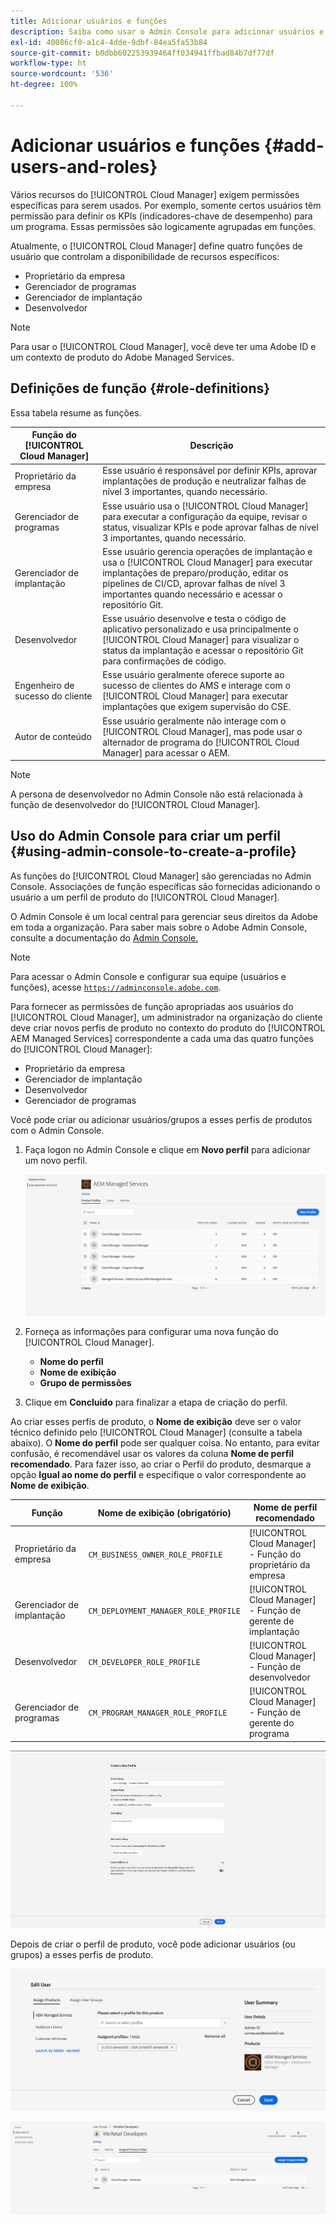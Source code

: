 ```yaml
---
title: Adicionar usuários e funções
description: Saiba como usar o Admin Console para adicionar usuários e funções e criar perfis.
exl-id: 40086cf0-a1c4-4dde-9dbf-84ea5fa53b84
source-git-commit: b0dbb602253939464ff034941ffbad84b7df77df
workflow-type: ht
source-wordcount: '536'
ht-degree: 100%

---
```



# Adicionar usuários e funções {#add-users-and-roles}

Vários recursos do [!UICONTROL Cloud Manager] exigem permissões específicas para serem usados. Por exemplo, somente certos usuários têm permissão para definir os KPIs (indicadores-chave de desempenho) para um programa. Essas permissões são logicamente agrupadas em funções.

Atualmente, o [!UICONTROL Cloud Manager] define quatro funções de usuário que controlam a disponibilidade de recursos específicos:

* Proprietário da empresa
* Gerenciador de programas
* Gerenciador de implantação
* Desenvolvedor

>[!NOTE]
>
>Para usar o [!UICONTROL Cloud Manager], você deve ter uma Adobe ID e um contexto de produto do Adobe Managed Services.

## Definições de função {#role-definitions}

Essa tabela resume as funções.

| Função do [!UICONTROL Cloud Manager] | Descrição |
|--- |--- |
| Proprietário da empresa | Esse usuário é responsável por definir KPIs, aprovar implantações de produção e neutralizar falhas de nível 3 importantes, quando necessário. |
| Gerenciador de programas | Esse usuário usa o [!UICONTROL Cloud Manager] para executar a configuração da equipe, revisar o status, visualizar KPIs e pode aprovar falhas de nível 3 importantes, quando necessário. |
| Gerenciador de implantação | Esse usuário gerencia operações de implantação e usa o [!UICONTROL Cloud Manager] para executar implantações de preparo/produção, editar os pipelines de CI/CD, aprovar falhas de nível 3 importantes quando necessário e acessar o repositório Git. |
| Desenvolvedor | Esse usuário desenvolve e testa o código de aplicativo personalizado e usa principalmente o [!UICONTROL Cloud Manager] para visualizar o status da implantação e acessar o repositório Git para confirmações de código. |
| Engenheiro de sucesso do cliente | Esse usuário geralmente oferece suporte ao sucesso de clientes do AMS e interage com o [!UICONTROL Cloud Manager] para executar implantações que exigem supervisão do CSE. |
| Autor de conteúdo | Esse usuário geralmente não interage com o [!UICONTROL Cloud Manager], mas pode usar o alternador de programa do [!UICONTROL Cloud Manager] para acessar o AEM. |

>[!NOTE]
>
>A persona de desenvolvedor no Admin Console não está relacionada à função de desenvolvedor do [!UICONTROL Cloud Manager].

## Uso do Admin Console para criar um perfil {#using-admin-console-to-create-a-profile}

As funções do [!UICONTROL Cloud Manager] são gerenciadas no Admin Console. Associações de função específicas são fornecidas adicionando o usuário a um perfil de produto do [!UICONTROL Cloud Manager].

O Admin Console é um local central para gerenciar seus direitos da Adobe em toda a organização. Para saber mais sobre o Adobe Admin Console, consulte a documentação do [Admin Console.](https://helpx.adobe.com/br/enterprise/using/admin-console.html)

>[!NOTE]
>
>Para acessar o Admin Console e configurar sua equipe (usuários e funções), acesse [`https://adminconsole.adobe.com`](https://adminconsole.adobe.com).

Para fornecer as permissões de função apropriadas aos usuários do [!UICONTROL Cloud Manager], um administrador na organização do cliente deve criar novos perfis de produto no contexto do produto do [!UICONTROL AEM Managed Services] correspondente a cada uma das quatro funções do [!UICONTROL Cloud Manager]:

* Proprietário da empresa
* Gerenciador de implantação
* Desenvolvedor
* Gerenciador de programas

Você pode criar ou adicionar usuários/grupos a esses perfis de produtos com o Admin Console.

1. Faça logon no Admin Console e clique em **Novo perfil** para adicionar um novo perfil.

   ![Novo perfil](/help/assets/admin_console_roles-1.png)

1. Forneça as informações para configurar uma nova função do [!UICONTROL Cloud Manager].

   * **Nome do perfil**
   * **Nome de exibição**
   * **Grupo de permissões**

1. Clique em **Concluído** para finalizar a etapa de criação do perfil.

Ao criar esses perfis de produto, o **Nome de exibição** deve ser o valor técnico definido pelo [!UICONTROL Cloud Manager] (consulte a tabela abaixo). O **Nome do perfil** pode ser qualquer coisa. No entanto, para evitar confusão, é recomendável usar os valores da coluna **Nome de perfil recomendado**. Para fazer isso, ao criar o Perfil do produto, desmarque a opção **Igual ao nome do perfil** e especifique o valor correspondente ao **Nome de exibição**.

| **Função** | **Nome de exibição (obrigatório)** | **Nome de perfil recomendado** |
|---|---|---|
| Proprietário da empresa | `CM_BUSINESS_OWNER_ROLE_PROFILE` | [!UICONTROL Cloud Manager] - Função do proprietário da empresa |
| Gerenciador de implantação | `CM_DEPLOYMENT_MANAGER_ROLE_PROFILE` | [!UICONTROL Cloud Manager] - Função de gerente de implantação |
| Desenvolvedor | `CM_DEVELOPER_ROLE_PROFILE` | [!UICONTROL Cloud Manager] - Função de desenvolvedor |
| Gerenciador de programas | `CM_PROGRAM_MANAGER_ROLE_PROFILE` | [!UICONTROL Cloud Manager] - Função de gerente do programa |

![Criação de um novo perfil](/help/assets/screen_shot_2018-05-04at171819.png)

Depois de criar o perfil de produto, você pode adicionar usuários (ou grupos) a esses perfis de produto.

![Editar usuário](/help/assets/image2018-4-9_15-19-26.png)

![Grupos de usuários](/help/assets/image2018-4-9_15-16-47.png)
